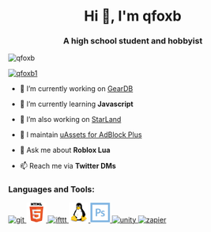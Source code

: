 <h1 align="center">Hi 👋, I'm qfoxb</h1>
<h3 align="center">A high school student and hobbyist</h3>

<p align="left"> <img src="https://hits.seeyoufarm.com/api/count/incr/badge.svg?url=https%3A%2F%2Fgithub.com%2Fqfoxb%2Fqfoxb&count_bg=%2379C83D&title_bg=%23555555&icon=&icon_color=%23E7E7E7&title=hits&edge_flat=false" alt="qfoxb" /> </p>

<p align="left"> <a href="https://twitter.com/qfoxb1" target="blank"><img src="https://img.shields.io/twitter/follow/qfoxbRBLX?style=plastic" alt="qfoxb1" /></a> </p>

- 🔭 I’m currently working on [GearDB](https://github.com/StarLandRBLX/GearDB)

- 🌱 I’m currently learning **Javascript**

- 🌟 I’m also working on [StarLand](https://playstar.land)

- 👀 I maintain [uAssets for AdBlock Plus](https://github.com/qfoxb/uAssets-for-abp)

- 💬 Ask me about **Roblox Lua**

- 📫 Reach me via **Twitter DMs**


<h3 align="left">Languages and Tools:</h3>
<p align="left"> <a href="https://git-scm.com/" target="_blank" rel="noreferrer"> <img src="https://www.vectorlogo.zone/logos/git-scm/git-scm-icon.svg" alt="git" width="40" height="40"/> </a> <a href="https://www.w3.org/html/" target="_blank" rel="noreferrer"> <img src="https://raw.githubusercontent.com/devicons/devicon/master/icons/html5/html5-original-wordmark.svg" alt="html5" width="40" height="40"/> </a> <a href="https://ifttt.com/" target="_blank" rel="noreferrer"> <img src="https://www.vectorlogo.zone/logos/ifttt/ifttt-ar21.svg" alt="ifttt" width="40" height="40"/> </a> <a href="https://www.linux.org/" target="_blank" rel="noreferrer"> <img src="https://raw.githubusercontent.com/devicons/devicon/master/icons/linux/linux-original.svg" alt="linux" width="40" height="40"/> </a> <a href="https://www.photoshop.com/en" target="_blank" rel="noreferrer"> <img src="https://raw.githubusercontent.com/devicons/devicon/master/icons/photoshop/photoshop-line.svg" alt="photoshop" width="40" height="40"/> </a> <a href="https://unity.com/" target="_blank" rel="noreferrer"> <img src="https://www.vectorlogo.zone/logos/unity3d/unity3d-icon.svg" alt="unity" width="40" height="40"/> </a>
<a href="https://www.roblox.com/create" target="_blank" rel="noreferrer"> <img src="https://upload.wikimedia.org/wikipedia/commons/c/cf/Lua-Logo.svg" alt="zapier" width="40" height="40"/> </a> </p>
